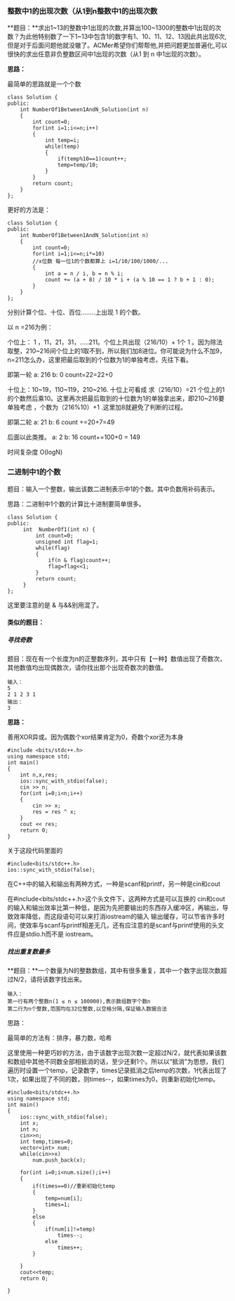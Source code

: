 ### 整数中1的出现次数（从1到n整数中1的出现次数

**题目：**求出1~13的整数中1出现的次数,并算出100~1300的整数中1出现的次数？为此他特别数了一下1~13中包含1的数字有1、10、11、12、13因此共出现6次,但是对于后面问题他就没辙了。ACMer希望你们帮帮他,并把问题更加普遍化,可以很快的求出任意非负整数区间中1出现的次数（从1 到 n 中1出现的次数）。

**思路：**

最简单的思路就是一个个数

```
class Solution {
public:
    int NumberOf1Between1AndN_Solution(int n)
    {
        int count=0;
        for(int i=1;i<=n;i++)
        {
            int temp=i;
            while(temp)
            {
                if(temp%10==1)count++;
                temp=temp/10;
            }
        }
        return count;
    }
};
```

更好的方法是：

```
class Solution {
public:
    int NumberOf1Between1AndN_Solution(int n)
    {
        int count=0;
        for(int i=1;i<=n;i*=10)
        //x位数 每一位1的个数都算上 i=1/10/100/1000/...
        {
            int a = n / i, b = n % i;
            count += (a + 8) / 10 * i + (a % 10 == 1 ? b + 1 : 0);
        }
    }
};
```

分别计算个位、十位、百位........上出现 1 的个数。   

 以  n =216为例：    

个位上： 1 ，11，21，31，.....211。个位上共出现（216/10）+ 1个 1 。因为除法取整，210~216间个位上的1取不到，所以我们加8进位。你可能说为什么不加9，n=211怎么办，这里把最后取到的个位数为1的单独考虑，先往下看。   

 即第一轮 a: 216  b: 0  count=22=22+0

十位上：10~19，110~119，210~216.   十位上可看成 求（216/10）=21 个位上的1的个数然后乘10。这里再次把最后取到的十位数为1的单独拿出来，即210~216要单独考虑 ，个数为（216%10）+1 .这里加8就避免了判断的过程。    

即第二轮 a: 21  b: 6   count +=20+7=49

后面以此类推。     a: 2  b: 16  count+=100+0 = 149

时间复杂度 O(logN)

### 二进制中1的个数

题目：输入一个整数，输出该数二进制表示中1的个数。其中负数用补码表示。

思路：二进制中1个数的计算比十进制要简单很多。

```
class Solution {
public:
     int  NumberOf1(int n) {
         int count=0;
         unsigned int flag=1;
         while(flag)
         {
             if(n & flag)count++;
             flag=flag<<1;
         }
         return count;
     }
};
```

这里要注意的是 & 与&&别用混了。

#### **类似的题目：**

##### 寻找奇数

题目：现在有一个长度为n的正整数序列，其中只有【一种】数值出现了奇数次，其他数值均出现偶数次，请你找出那个出现奇数次的数值。

```
输入：
5
2 1 2 3 1
输出：
3
```

**思路：**

善用XOR异或。因为偶数个xor结果肯定为0，奇数个xor还为本身

```
#include <bits/stdc++.h>
using namespace std;
int main()
{
    int n,x,res;
    ios::sync_with_stdio(false);
    cin >> n;
    for(int i=0;i<n;i++)
    {
        cin >> x;
        res = res ^ x;
    }
    cout << res;
    return 0;
}
```

关于这段代码里面的

```
#include<bits/stdc++.h>
ios::sync_with_stdio(false);
```

在C++中的输入和输出有两种方式，一种是scanf和printf，另一种是cin和cout

在#include<bits/stdc++.h>这个头文件下，这两种方式是可以互换的
cin和cout的输入和输出效率比第一种低，是因为先把要输出的东西存入缓冲区，再输出，导致效率降低，而这段语句可以来打消iostream的输入 输出缓存，可以节省许多时间，使效率与scanf与printf相差无几，还有应注意的是scanf与printf使用的头文件应是stdio.h而不是 iostream。

##### 找出重复数最多

**题目：**一个数量为N的整数数组，其中有很多重复，其中一个数字出现次数超过N/2，请将该数字找出来。

```
输入：
第一行有两个整数n(1 ≤ n ≤ 100000),表示数组数字个数n
第二行为n个整数,范围均在32位整数,以空格分隔,保证输入数据合法
```

思路：

最简单的方法有：排序，暴力数，哈希

这里使用一种更巧妙的方法，由于该数字出现次数一定超过N/2，就代表如果该数和数组中其他不同数全部相抵消的话，至少还剩1个。所以以“抵消”为思想，我们遍历时设置一个temp，记录数字，times记录抵消之后temp的次数，1代表出现了1次，如果出现了不同的数，则times--，如果times为0，则重新初始化temp。

```
#include<bits/stdc++.h>
using namespace std;
int main()
{
    ios::sync_with_stdio(false);
    int x;
    int n;
    cin>>n;
    int temp,times=0;
    vector<int> num;
    while(cin>>x)
        num.push_back(x);
    
    for(int i=0;i<num.size();i++)
    {
        if(times==0)//重新初始化temp
        {
            temp=num[i];
            times=1;
        }
        else
        {
            if(num[i]!=temp)
                times--;
            else
                times++;
        }
        
    }
    cout<<temp;
    return 0;
    
}
```